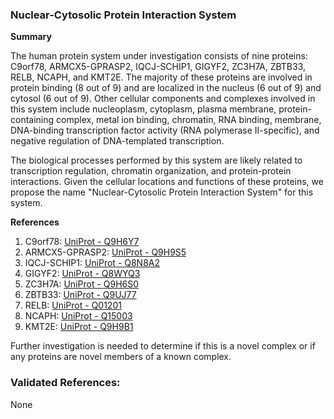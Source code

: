 ### Nuclear-Cytosolic Protein Interaction System

**Summary**

The human protein system under investigation consists of nine proteins: C9orf78, ARMCX5-GPRASP2, IQCJ-SCHIP1, GIGYF2, ZC3H7A, ZBTB33, RELB, NCAPH, and KMT2E. The majority of these proteins are involved in protein binding (8 out of 9) and are localized in the nucleus (6 out of 9) and cytosol (6 out of 9). Other cellular components and complexes involved in this system include nucleoplasm, cytoplasm, plasma membrane, protein-containing complex, metal ion binding, chromatin, RNA binding, membrane, DNA-binding transcription factor activity (RNA polymerase II-specific), and negative regulation of DNA-templated transcription.

The biological processes performed by this system are likely related to transcription regulation, chromatin organization, and protein-protein interactions. Given the cellular locations and functions of these proteins, we propose the name "Nuclear-Cytosolic Protein Interaction System" for this system.

**References**

1. C9orf78: [UniProt - Q9H6Y7](https://www.uniprot.org/uniprot/Q9H6Y7)
2. ARMCX5-GPRASP2: [UniProt - Q9H9S5](https://www.uniprot.org/uniprot/Q9H9S5)
3. IQCJ-SCHIP1: [UniProt - Q8N8A2](https://www.uniprot.org/uniprot/Q8N8A2)
4. GIGYF2: [UniProt - Q8WYQ3](https://www.uniprot.org/uniprot/Q8WYQ3)
5. ZC3H7A: [UniProt - Q9H6S0](https://www.uniprot.org/uniprot/Q9H6S0)
6. ZBTB33: [UniProt - Q9UJ77](https://www.uniprot.org/uniprot/Q9UJ77)
7. RELB: [UniProt - Q01201](https://www.uniprot.org/uniprot/Q01201)
8. NCAPH: [UniProt - Q15003](https://www.uniprot.org/uniprot/Q15003)
9. KMT2E: [UniProt - Q9H9B1](https://www.uniprot.org/uniprot/Q9H9B1)

Further investigation is needed to determine if this is a novel complex or if any proteins are novel members of a known complex.

### Validated References: 

None



